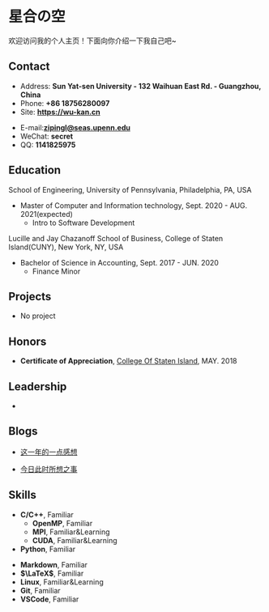 # 星合の空

欢迎访问我的个人主页！下面向你介绍一下我自己吧\~

<!-- .slide -->

## Contact

- Address: **Sun Yat-sen University - 132 Waihuan East Rd. - Guangzhou, China**
- Phone: **+86 18756280097**
- Site: **<https://wu-kan.cn>**

<!-- .slide vertical=true -->

- E-mail:**[zipingl@seas.upenn.edu](mailto:zipingl@seas.upenn.edu)**
- WeChat: **secret**
- QQ: **1141825975**

<!-- .slide -->

## Education

<!-- .slide vertical=true -->

School of Engineering, University of Pennsylvania, 	Philadelphia, PA, USA

- Master of Computer and Information technology, Sept. 2020 - AUG. 2021(expected)
  - Intro to Software Development

Lucille and Jay Chazanoff School of Business, College of Staten Island(CUNY),	New York, NY, USA

- Bachelor of Science in Accounting, Sept. 2017 - JUN. 2020
  - Finance Minor

<!-- .slide -->

## Projects

<!-- .slide vertical=true -->

- No project

<!-- .slide -->

## Honors

<!-- .slide vertical=true -->

- **Certificate of Appreciation**, [College Of Staten Island](https://www.csi.cuny.edu/), MAY. 2018


<!-- .slide vertical=true -->



<!-- .slide vertical=true -->



<!-- .slide -->

## Leadership

- 

<!-- .slide -->

## Blogs


- [这一年的一点感想](https://wu-kan.cn/_posts/2019-07-18-%E8%BF%99%E4%B8%80%E5%B9%B4%E7%9A%84%E4%B8%80%E7%82%B9%E6%84%9F%E6%83%B3/)


<!-- .slide vertical=true -->

- [今日此时所想之事](https://wu-kan.cn/_posts/2020-01-24-%E4%BB%8A%E6%97%A5%E6%AD%A4%E6%97%B6%E6%89%80%E6%83%B3%E4%B9%8B%E4%BA%8B/)

<!-- .slide -->

## Skills

<!-- .slide vertical=true -->

- **C/C++**, Familiar
  - **OpenMP**, Familiar
  - **MPI**, Familiar&Learning
  - **CUDA**, Familiar&Learning
- **Python**, Familiar

<!-- .slide vertical=true -->

- **Markdown**, Familiar
- **$\LaTeX$**, Familiar
- **Linux**, Familiar&Learning
- **Git**, Familiar
- **VSCode**, Familiar
